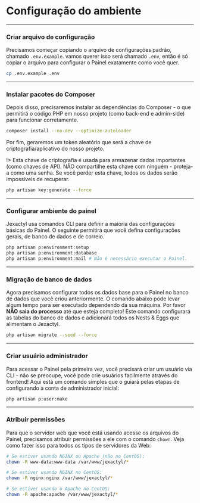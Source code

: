 # Configuração do ambiente

***

### Criar arquivo de configuração
Precisamos começar copiando o arquivo de configurações padrão, chamado `.env.example`. vamos querer
isso será chamado `.env`, então é só copiar o arquivo para configurar o Painel
exatamente como você quer.

```bash
cp .env.example .env
```

***

### Instalar pacotes do Composer
Depois disso, precisaremos instalar as dependências do Composer - o que permitirá o código PHP em nosso projeto
(como back-end e admin-side) para funcionar corretamente.

```bash
composer install --no-dev --optimize-autoloader
```

Por fim, geraremos um token aleatório que será a chave de criptografia/aplicativo do nosso projeto.

!> Esta chave de criptografia é usada para armazenar dados importantes (como chaves de API).
NÃO compartilhe esta chave com ninguém - proteja-a como uma senha.
Se você perder esta chave, todos os dados serão impossíveis de recuperar.

```bash
php artisan key:generate --force
```

***

### Configurar ambiente do painel
Jexactyl usa comandos CLI para definir a maioria das configurações básicas do Painel.
O seguinte permitirá que você defina configurações gerais, de banco de dados e de correio.

```bash
php artisan p:environment:setup
php artisan p:environment:database
php artisan p:environment:mail # Não é necessário executar o Painel.
```

***

### Migração de banco de dados
Agora precisamos configurar todos os dados base para o Painel no banco de dados que você criou anteriormente. O comando abaixo pode levar algum tempo para ser executado dependendo da sua máquina. Por favor **NÃO saia do processo** até que esteja completo! Este comando configurará as tabelas do banco de dados e adicionará todos os Nests & Eggs que alimentam o Jexactyl.

```bash
php artisan migrate --seed --force
```

***

### Criar usuário administrador
Para acessar o Painel pela primeira vez, você precisará criar um usuário via CLI - não se preocupe, você pode
crie usuários facilmente através do frontend! Aqui está um comando simples que o guiará pelas etapas de
configurando a conta de administrador inicial:
```bash
php artisan p:user:make
```

***

### Atribuir permissões
Para que o servidor web que você está usando acesse os arquivos do Painel, precisamos atribuir permissões a ele
com o comando `chown`. Veja como fazer isso para todos os tipos de servidores da Web:

```bash
# Se estiver usando NGINX ou Apache (não no CentOS):
chown -R www-data:www-data /var/www/jexactyl/*

# Se estiver usando NGINX no CentOS:
chown -R nginx:nginx /var/www/jexactyl/*

# Se estiver usando o Apache no CentOS:
chown -R apache:apache /var/www/jexactyl/*
```
